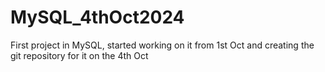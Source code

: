 # MySQL_4thOct2024
First project in MySQL, started working on it from 1st Oct and creating the git repository for it on the 4th Oct
